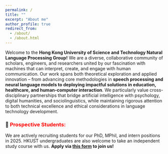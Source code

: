 ```yaml
---
permalink: /
title: ""
excerpt: "About me"
author_profile: true
redirect_from: 
  - /about/
  - /about.html
---
```


<!-- The HKUST NLP Group -->

Welcome to the **Hong Kong University of Science and Technology Natural Language Processing Group!** We are a diverse, collaborative community of scholars, engineers, and researchers united by our fascination with machines that can interpret, create, and engage with human communication. Our work spans both theoretical exploration and applied innovation – from advancing core methodologies in **speech processing and neural language models to deploying impactful solutions in education, healthcare, and human-computer interaction**. We particularly value cross-disciplinary partnerships that bridge artificial intelligence with psychology, digital humanities, and sociolinguistics, while maintaining rigorous attention to both technical excellence and ethical considerations in language technology development.


### 📣 <span style="color:red">Prospective Students:</span>

We are actively recruiting students for our PhD, MPhil, and intern positions in 2025. HKUST undergraduates are also welcome to take an independent study course with us. **Apply via <a href="https://forms.gle/S6fe7xoAxuHwV4VC6" target="_blank"><b>this form</b></a> to join us!**
